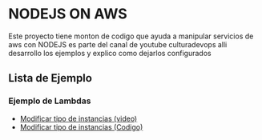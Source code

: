 # NODEJS ON AWS
Este proyecto tiene monton de codigo que ayuda a manipular servicios de aws con NODEJS es parte del canal de youtube culturadevops
alli desarrollo los ejemplos y explico como dejarlos configurados 

## Lista de Ejemplo

### Ejemplo de Lambdas
- [Modificar tipo de instancias (video)](https://youtu.be/BGIvZpsFTw4)
- [Modificar tipo de instancias (Codigo)](https://github.com/culturadevops/nodejs_on_aws/tree/master/lambda.modifyEC2)

